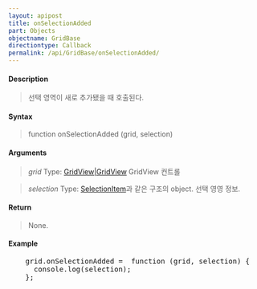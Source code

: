 ```yaml
---
layout: apipost
title: onSelectionAdded
part: Objects
objectname: GridBase
directiontype: Callback
permalink: /api/GridBase/onSelectionAdded/
---
```



#### Description

> 선택 영역이 새로 추가됐을 때 호출된다.

#### Syntax

> function onSelectionAdded (grid, selection)

#### Arguments

> *grid*
> Type: [GridView|GridView](/api/GridBase/)
> GridView 컨트롤

> *selection*
> Type: [SelectionItem](/api/GridBase/)과 같은 구조의 object.
> 선택 영영 정보.

#### Return

> None.

#### Example

<pre class="prettyprint">
    grid.onSelectionAdded =  function (grid, selection) {
      console.log(selection);
    };
</pre>


